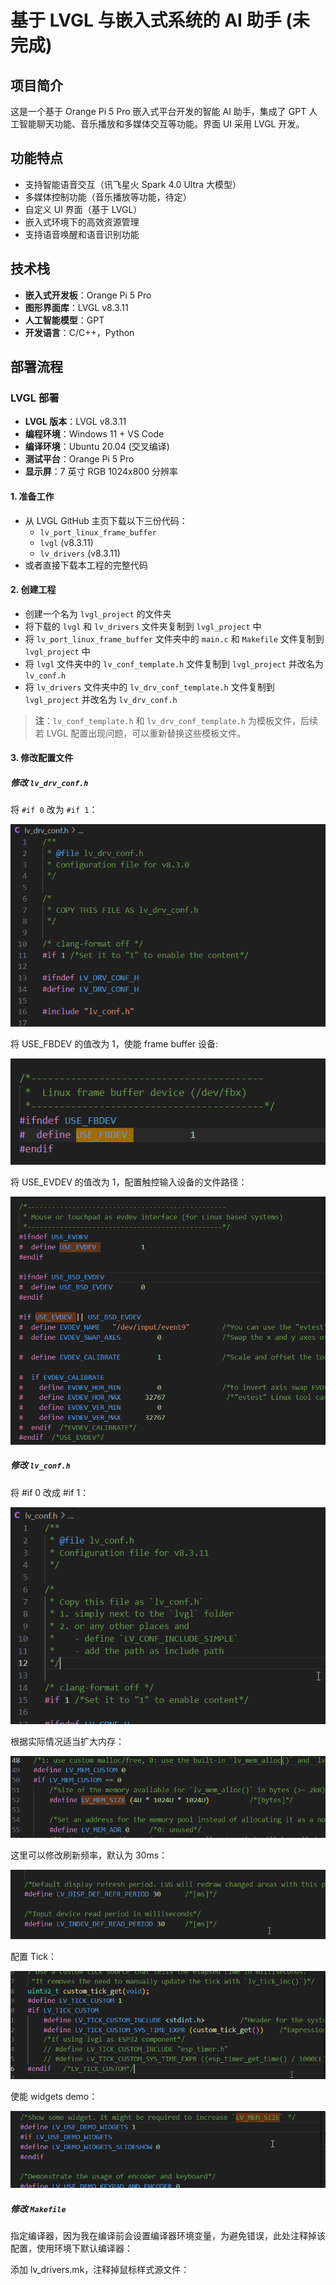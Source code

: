 # 基于 LVGL 与嵌入式系统的 AI 助手 (未完成)

## 项目简介
这是一个基于 Orange Pi 5 Pro 嵌入式平台开发的智能 AI 助手，集成了 GPT 人工智能聊天功能、音乐播放和多媒体交互等功能。界面 UI 采用 LVGL 开发。

## 功能特点
- 支持智能语音交互（讯飞星火 Spark 4.0 Ultra 大模型）
- 多媒体控制功能（音乐播放等功能，待定）
- 自定义 UI 界面（基于 LVGL）
- 嵌入式环境下的高效资源管理
- 支持语音唤醒和语音识别功能

## 技术栈
- **嵌入式开发板**：Orange Pi 5 Pro
- **图形界面库**：LVGL v8.3.11
- **人工智能模型**：GPT
- **开发语言**：C/C++，Python

## 部署流程

### LVGL 部署
- **LVGL 版本**：LVGL v8.3.11
- **编程环境**：Windows 11 + VS Code
- **编译环境**：Ubuntu 20.04 (交叉编译)
- **测试平台**：Orange Pi 5 Pro
- **显示屏**：7 英寸 RGB 1024x800 分辨率

#### 1. 准备工作
   - 从 LVGL GitHub 主页下载以下三份代码：
      - `lv_port_linux_frame_buffer`
      - `lvgl` (v8.3.11)
      - `lv_drivers` (v8.3.11)
   - 或者直接下载本工程的完整代码

#### 2. 创建工程
   - 创建一个名为 `lvgl_project` 的文件夹
   - 将下载的 `lvgl` 和 `lv_drivers` 文件夹复制到 `lvgl_project` 中
   - 将 `lv_port_linux_frame_buffer` 文件夹中的 `main.c` 和 `Makefile` 文件复制到 `lvgl_project` 中
   - 将 `lvgl` 文件夹中的 `lv_conf_template.h` 文件复制到 `lvgl_project` 并改名为 `lv_conf.h`
   - 将 `lv_drivers` 文件夹中的 `lv_drv_conf_template.h` 文件复制到 `lvgl_project` 并改名为 `lv_drv_conf.h`
   
   > **注**：`lv_conf_template.h` 和 `lv_drv_conf_template.h` 为模板文件，后续若 LVGL 配置出现问题，可以重新替换这些模板文件。

#### 3. 修改配置文件

##### 修改 `lv_drv_conf.h`

将 `#if 0` 改为 `#if 1`：

   ![图片描述](assets/lv_drv_con.png)

将 USE_FBDEV 的值改为 1，使能 frame buffer 设备:

   ![图片描述](assets/fbdev.png)
   
将 USE_EVDEV 的值改为 1，配置触控输入设备的文件路径：

   ![图片描述](assets/USE_EVDEV.png)
   
##### 修改 `lv_conf.h`

将 #if 0 改成 #if 1：

   ![图片描述](assets/lv_conf.png)
   
根据实际情况适当扩大内存：

   ![图片描述](assets/mem.png)
   
这里可以修改刷新频率，默认为 30ms：

   ![图片描述](assets/MS.png)
   
配置 Tick：

   ![图片描述](assets/tick.png)
   
使能 widgets demo：

   ![图片描述](assets/use_demo.png)
   
##### 修改 `Makefile`
指定编译器，因为我在编译前会设置编译器环境变量，为避免错误，此处注释掉该配置，使用环境下默认编译器：

添加 lv_drivers.mk，注释掉鼠标样式源文件：


